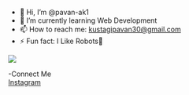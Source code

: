 - 👋 Hi, I’m @pavan-ak1
- 🌱 I’m currently learning Web Development
- 📫 How to reach me: kustagipavan30@gmail.com
- ⚡ Fun fact: I Like Robots🤖


<img src="https://github.com/pavan-ak1/pavan-ak1/assets/148765088/2b921105-4afb-49c3-b5e0-37d776c879c9"/>

-Connect Me <br/>
<a href="https://www.instagram.com/_pavan02._?igsh=ejJuZnV2cDFyNnl0">Instagram</a>

<!--pavan-ak1/pavan-ak1 is a ✨ special ✨ repository because its `README.md` (this file) appears on your GitHub profile.
You can click the Preview link to take a look at your changes.
--->
